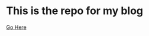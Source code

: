 # This is the repo for my blog


[Go Here](https://nathanswindall.github.io/Adventures-In-ProgramLando/)
